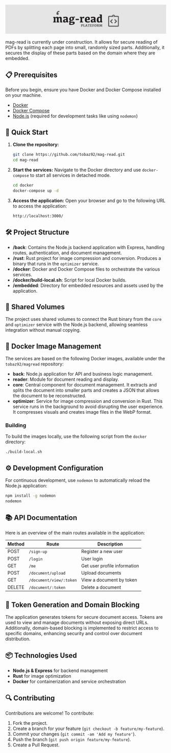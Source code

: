 
[![mag-read](banner.svg)](https://mag-read.com/)

mag-read is currently under construction. It allows for secure reading of PDFs by splitting each page into small, randomly sized parts. Additionally, it secures the display of these parts based on the domain where they are embedded.
## 📋 Prerequisites

Before you begin, ensure you have Docker and Docker Compose installed on your machine.

- [Docker](https://docs.docker.com/get-docker/)
- [Docker Compose](https://docs.docker.com/compose/install/)
- [Node.js](https://nodejs.org/) (required for development tasks like using `nodemon`)

## 🚀 Quick Start

1. **Clone the repository:**

   ```bash
   git clone https://github.com/tobaz92/mag-read.git
   cd mag-read
   ```

2. **Start the services:**
   Navigate to the Docker directory and use `docker-compose` to start all services in detached mode.

   ```bash
   cd docker
   docker-compose up -d
   ```

3. **Access the application:**
   Open your browser and go to the following URL to access the application:
   ```
   http://localhost:3000/
   ```

## 🛠 Project Structure

- **/back**: Contains the Node.js backend application with Express, handling routes, authentication, and document management.
- **/rust**: Rust project for image compression and conversion. Produces a binary that runs in the `optimizer` service.
- **/docker**: Docker and Docker Compose files to orchestrate the various services.
- **/docker/build-local.sh**: Script for local Docker builds.
- **/embedded**: Directory for embedded resources and assets used by the application.

## 📁 Shared Volumes

The project uses shared volumes to connect the Rust binary from the `core` and `optimizer` service with the Node.js backend, allowing seamless integration without manual copying.

## 🐳 Docker Image Management

The services are based on the following Docker images, available under the `tobaz92/magread` repository:

- **back**: Node.js application for API and business logic management.
- **reader**: Module for document reading and display.
- **core**: Central component for document management. It extracts and splits the document into smaller parts and creates a JSON that allows the document to be reconstructed.
- **optimizer**: Service for image compression and conversion in Rust. This service runs in the background to avoid disrupting the user experience. It compresses visuals and creates image files in the WebP format.

### Building

To build the images locally, use the following script from the `docker` directory:

```bash
./build-local.sh
```

## ⚙️ Development Configuration

For continuous development, use `nodemon` to automatically reload the Node.js application:

```bash
npm install -g nodemon
nodemon
```

## 📚 API Documentation

Here is an overview of the main routes available in the application:

| Method | Route                   | Description                  |
| ------ | ----------------------- | ---------------------------- |
| POST   | `/sign-up`              | Register a new user          |
| POST   | `/login`                | User login                   |
| GET    | `/me`                   | Get user profile information |
| POST   | `/document/upload`      | Upload documents             |
| GET    | `/document/view/:token` | View a document by token     |
| DELETE | `/document/:token`      | Delete a document            |

## 🔑 Token Generation and Domain Blocking

The application generates tokens for secure document access. Tokens are used to view and manage documents without exposing direct URLs. Additionally, domain-based blocking is implemented to restrict access to specific domains, enhancing security and control over document distribution.

## 📦 Technologies Used

- **Node.js & Express** for backend management
- **Rust** for image optimization
- **Docker** for containerization and service orchestration

## 🔍 Contributing

Contributions are welcome! To contribute:

1. Fork the project.
2. Create a branch for your feature (`git checkout -b feature/my-feature`).
3. Commit your changes (`git commit -am 'Add my feature'`).
4. Push the branch (`git push origin feature/my-feature`).
5. Create a Pull Request.
